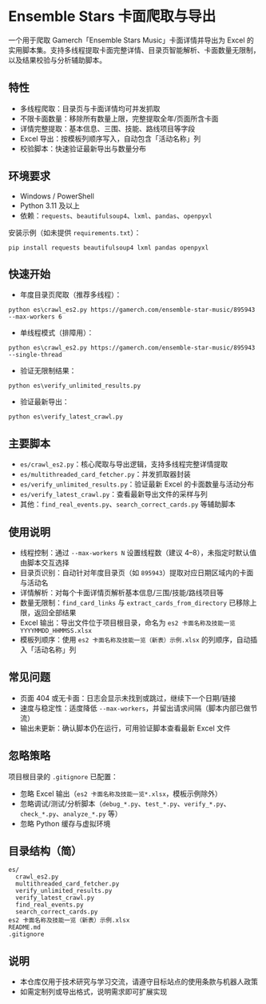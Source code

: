 # Ensemble Stars 卡面爬取与导出

一个用于爬取 Gamerch「Ensemble Stars Music」卡面详情并导出为 Excel 的实用脚本集。支持多线程提取卡面完整详情、目录页智能解析、卡面数量无限制，以及结果校验与分析辅助脚本。

## 特性
- 多线程爬取：目录页与卡面详情均可并发抓取
- 不限卡面数量：移除所有数量上限，完整提取全年/页面所含卡面
- 详情完整提取：基本信息、三围、技能、路线项目等字段
- Excel 导出：按模板列顺序写入，自动包含「活动名称」列
- 校验脚本：快速验证最新导出与数量分布

## 环境要求
- Windows / PowerShell
- Python 3.11 及以上
- 依赖：`requests`、`beautifulsoup4`、`lxml`、`pandas`、`openpyxl`

安装示例（如未提供 `requirements.txt`）：
```
pip install requests beautifulsoup4 lxml pandas openpyxl
```

## 快速开始
- 年度目录页爬取（推荐多线程）：
```
python es\crawl_es2.py https://gamerch.com/ensemble-star-music/895943 --max-workers 6
```
- 单线程模式（排障用）：
```
python es\crawl_es2.py https://gamerch.com/ensemble-star-music/895943 --single-thread
```
- 验证无限制结果：
```
python es\verify_unlimited_results.py
```
- 验证最新导出：
```
python es\verify_latest_crawl.py
```

## 主要脚本
- `es/crawl_es2.py`：核心爬取与导出逻辑，支持多线程完整详情提取
- `es/multithreaded_card_fetcher.py`：并发抓取器封装
- `es/verify_unlimited_results.py`：验证最新 Excel 的卡面数量与活动分布
- `es/verify_latest_crawl.py`：查看最新导出文件的采样与列
- 其他：`find_real_events.py`、`search_correct_cards.py` 等辅助脚本

## 使用说明
- 线程控制：通过 `--max-workers N` 设置线程数（建议 4–8），未指定时默认值由脚本交互选择
- 目录页识别：自动针对年度目录页（如 `895943`）提取对应日期区域内的卡面与活动名
- 详情解析：对每个卡面详情页解析基本信息/三围/技能/路线项目等
- 数量无限制：`find_card_links` 与 `extract_cards_from_directory` 已移除上限，返回全部结果
- Excel 输出：导出文件位于项目根目录，命名为 `es2 卡面名称及技能一览YYYYMMDD_HHMMSS.xlsx`
- 模板列顺序：使用 `es2 卡面名称及技能一览（新表）示例.xlsx` 的列顺序，自动插入「活动名称」列

## 常见问题
- 页面 404 或无卡面：日志会显示未找到或跳过，继续下一个日期/链接
- 速度与稳定性：适度降低 `--max-workers`，并留出请求间隔（脚本内部已做节流）
- 输出未更新：确认脚本仍在运行，可用验证脚本查看最新 Excel 文件

## 忽略策略
项目根目录的 `.gitignore` 已配置：
- 忽略 Excel 输出（`es2 卡面名称及技能一览*.xlsx`，模板示例除外）
- 忽略调试/测试/分析脚本（`debug_*.py`、`test_*.py`、`verify_*.py`、`check_*.py`、`analyze_*.py` 等）
- 忽略 Python 缓存与虚拟环境

## 目录结构（简）
```
es/
  crawl_es2.py
  multithreaded_card_fetcher.py
  verify_unlimited_results.py
  verify_latest_crawl.py
  find_real_events.py
  search_correct_cards.py
es2 卡面名称及技能一览（新表）示例.xlsx
README.md
.gitignore
```

## 说明
- 本仓库仅用于技术研究与学习交流，请遵守目标站点的使用条款与机器人政策
- 如需定制列或导出格式，说明需求即可扩展实现